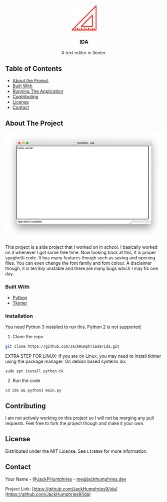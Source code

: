 <!-- PROJECT LOGO -->
<br />
<p align="center">
   <a href="https://github.com/JackHumphries9/Socially">
    <img src="/logo.png" alt="Logo" width="80" height="80">
  </a>
  <h3 align="center">IDA</h3>
  <p align="center">
    A text editor in tkinter.
  </p>
</p>



<!-- TABLE OF CONTENTS -->
## Table of Contents

* [About the Project](#about-the-project)
* [Built With](#built-with)
* [Running The Application](#installation)
* [Contributing](#contributing)
* [License](#license)
* [Contact](#contact)


<!-- ABOUT THE PROJECT -->
## About The Project

![Screen Shot][product-screenshot]

This project is a side project that I worked on in school. I basically worked on it whenever I got some free time. Now looking back at this, it is proper spaghetti code. It has many features though such as saving and opening files. You can even change the font family and font colour. A disclaimer though, it is terribly unstable and there are many bugs which I may fix one day.


### Built With

* [Python](https://python.org)
* [Tkinter](https://docs.python.org/3/library/tkinter.html)

### Installation
You need Python 3 installed to run this. Python 2 is not supported.

1. Clone the repo
```sh
git clone https://github.com/JackHumphries9/ida.git
```

EXTRA STEP FOR LINUX:
If you are on Linux, you may need to install tkinter using the package manager. On debian based systems do:
```
sudo apt install python-tk
```

2. Run the code
```
cd ida && python3 main.py
```

<!-- CONTRIBUTING -->
## Contributing

I am not actively working on this project so I will not be merging any pull requests. Feel free to fork the project though and make it your own.

<!-- LICENSE -->
## License

Distributed under the MIT License. See `LICENSE` for more information.

<!-- CONTACT -->
## Contact

Your Name - [@JackPHumphries](https://twitter.com/JackPHumphries) - me@jackhumphries.dev

Project Link: [https://github.com/JackHumphries9/ida](https://github.com/JackHumphries9/ida)

[product-screenshot]: ./screenshot.png
